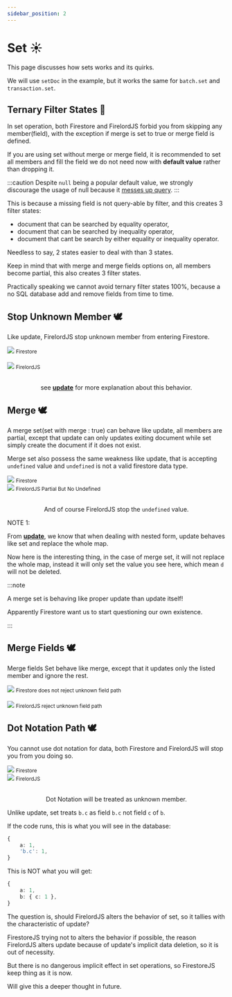 ```yaml
---
sidebar_position: 2
---
```


# Set ☀️

This page discusses how sets works and its quirks.

We will use `setDoc` in the example, but it works the same for `batch.set` and `transaction.set`.

## Ternary Filter States 🦤

In set operation, both Firestore and FirelordJS forbid you from skipping any member(field), with the exception if merge is set to true or merge field is defined.

If you are using set without merge or merge field, it is recommended to set all members and fill the field we do not need now with **default value** rather than dropping it.

:::caution
Despite `null` being a popular default value, we strongly discourage the usage of null because it [messes up query](https://stackoverflow.com/a/71173190/5338829).
:::

This is because a missing field is not query-able by filter, and this creates 3 filter states:

- document that can be searched by equality operator,
- document that can be searched by inequality operator,
- document that cant be search by either equality or inequality operator.

Needless to say, 2 states easier to deal with than 3 states.

Keep in mind that with merge and merge fields options on, all members become partial, this also creates 3 filter states.

Practically speaking we cannot avoid ternary filter states 100%, because a no SQL database add and remove fields from time to time.

## Stop Unknown Member 🕊️

Like update, FirelordJS stop unknown member from entering Firestore.

<div style={{ display:'flex', flexDirection:"column", alignItems:'center' }}>
    <img src='https://github.com/tylim88/FirelordJSDoc/blob/main/static/img/set1.png?raw=true' />
    <small>Firestore</small>
</div>
<br/>
<div style={{ display:'flex', flexDirection:"column", alignItems:'center' }}>
    <img src='https://github.com/tylim88/FirelordJSDoc/blob/main/static/img/set2.png?raw=true' />
    <small>FirelordJS</small>
</div>
<br/>

<div align='center'>

see **[update](./update#the-firelordjss-way)** for more explanation about this behavior.

</div>

## Merge 🕊️

A merge set(set with merge : true) can behave like update, all members are partial, except that update can only updates exiting document while set simply create the document if it does not exist.

Merge set also possess the same weakness like update, that is accepting `undefined` value and `undefined` is not a valid firestore data type.

<div  style={{ display:'flex', justifyContent:'space-around' }}>
    <div style={{ display:'flex', flexDirection:"column", alignItems:'center' }}>
        <img src='https://github.com/tylim88/FirelordJSDoc/blob/main/static/img/set3.png?raw=true' />
        <small>Firestore</small>
    </div>
    <div style={{ display:'flex', flexDirection:"column", alignItems:'center' }}>
        <img src='https://github.com/tylim88/FirelordJSDoc/blob/main/static/img/set4.png?raw=true' />
        <small>FirelordJS Partial But No Undefined</small>
    </div>
</div>
<br/>
<div align='center'>

And of course FirelordJS stop the `undefined` value.

</div>

NOTE 1:

From **[update](./update#the-firelordjss-way)**, we know that when dealing with nested form, update behaves like set and replace the whole map.

Now here is the interesting thing, in the case of merge set, it will not replace the whole map, instead it will only set the value you see here, which mean `d` will not be deleted.

:::note

A merge set is behaving like proper update than update itself!

Apparently Firestore want us to start questioning our own existence.

:::

## Merge Fields 🕊️

Merge fields Set behave like merge, except that it updates only the listed member and ignore the rest.

<div style={{ display:'flex', flexDirection:"column", alignItems:'center' }}>
    <img src='https://github.com/tylim88/FirelordJSDoc/blob/main/static/img/set5.png?raw=true' />
    <small>Firestore does not reject unknown field path</small>
</div>
<br/>
<div style={{ display:'flex', flexDirection:"column", alignItems:'center' }}>
    <img src='https://github.com/tylim88/FirelordJSDoc/blob/main/static/img/set6.png?raw=true' />
    <small>FirelordJS reject unknown field path</small>
</div>

## Dot Notation Path 🕊️

You cannot use dot notation for data, both Firestore and FirelordJS will stop you from you doing so.

<div  style={{ display:'flex', justifyContent:'space-around' }}>
    <div style={{ display:'flex', flexDirection:"column", alignItems:'center' }}>
        <img src='https://github.com/tylim88/FirelordJSDoc/blob/main/static/img/set7.png?raw=true' />
        <small>Firestore</small>
    </div>
    <div style={{ display:'flex', flexDirection:"column", alignItems:'center' }}>
        <img src='https://github.com/tylim88/FirelordJSDoc/blob/main/static/img/set8.png?raw=true' />
        <small>FirelordJS</small>
    </div>
</div>
<br/>
<div align='center'>

Dot Notation will be treated as unknown member.

</div>

Unlike update, set treats `b.c` as field `b.c` not field `c` of `b`.

If the code runs, this is what you will see in the database:

```ts
{
	a: 1,
	'b.c': 1,
}
```

This is NOT what you will get:

```ts
{
	a: 1,
	b: { c: 1 },
}
```

The question is, should FirelordJS alters the behavior of set, so it tallies with the characteristic of update?

FirestoreJS trying not to alters the behavior if possible, the reason FirelordJS alters update because of update's implicit data deletion, so it is out of necessity.

But there is no dangerous implicit effect in set operations, so FirestoreJS keep thing as it is now.

Will give this a deeper thought in future.
